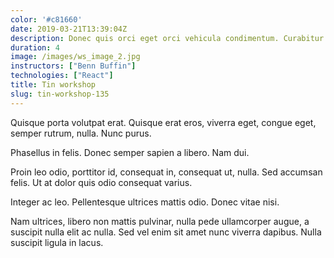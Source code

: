 ```yaml
---
color: '#c81660'
date: 2019-03-21T13:39:04Z
description: Donec quis orci eget orci vehicula condimentum. Curabitur in libero ut massa volutpat convallis.
duration: 4
image: /images/ws_image_2.jpg
instructors: ["Benn Buffin"]
technologies: ["React"]
title: Tin workshop
slug: tin-workshop-135
---
```

Quisque porta volutpat erat. Quisque erat eros, viverra eget, congue eget, semper rutrum, nulla. Nunc purus.

Phasellus in felis. Donec semper sapien a libero. Nam dui.

Proin leo odio, porttitor id, consequat in, consequat ut, nulla. Sed accumsan felis. Ut at dolor quis odio consequat varius.

Integer ac leo. Pellentesque ultrices mattis odio. Donec vitae nisi.

Nam ultrices, libero non mattis pulvinar, nulla pede ullamcorper augue, a suscipit nulla elit ac nulla. Sed vel enim sit amet nunc viverra dapibus. Nulla suscipit ligula in lacus.
